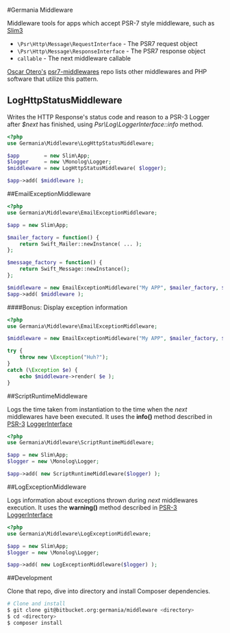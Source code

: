 #Germania Middleware

Middleware tools for apps which accept PSR-7 style middleware, such as [Slim3](http://www.slimframework.com/docs/concepts/middleware.html)

- `\Psr\Http\Message\RequestInterface` - The PSR7 request object
- `\Psr\Http\Message\ResponseInterface` - The PSR7 response object
- `callable` - The next middleware callable

[Oscar Otero's](https://github.com/oscarotero) [psr7-middlewares](https://github.com/oscarotero/psr7-middlewares) repo lists other middlewares and PHP software that utilize this pattern.



## LogHttpStatusMiddleware

Writes the HTTP Response's status code and reason to a PSR-3 Logger after *$next* has finished, using *Psr\Log\LoggerInterface::info* method.

```php
<?php
use Germania\Middleware\LogHttpStatusMiddleware;

$app        = new Slim\App;
$logger     = new \Monolog\Logger;
$middleware = new LogHttpStatusMiddleware( $logger);

$app->add( $middleware );
```



##EmailExceptionMiddleware

```php
<?php
use Germania\Middleware\EmailExceptionMiddleware;

$app = new Slim\App;

$mailer_factory = function() {
	return Swift_Mailer::newInstance( ... );
};

$message_factory = function() {
	return Swift_Message::newInstance();
};

$middleware = new EmailExceptionMiddleware("My APP", $mailer_factory, $message_factory);
$app->add( $middleware );
```

####Bonus: Display exception information 

```php
<?php
use Germania\Middleware\EmailExceptionMiddleware;

$middleware = new EmailExceptionMiddleware("My APP", $mailer_factory, $message_factory);

try {
	throw new \Exception("Huh?");
}
catch (\Exception $e) {
	echo $middleware->render( $e );
}
```






##ScriptRuntimeMiddleware

Logs the time taken from instantiation to the time when the _next_ middlewares have been executed. It uses the **info()** method described in [PSR-3](https://github.com/php-fig/fig-standards/blob/master/accepted/PSR-3-logger-interface.md) [LoggerInterface](https://github.com/php-fig/fig-standards/blob/master/accepted/PSR-3-logger-interface.md#3-psrlogloggerinterface) 


```php
<?php
use Germania\Middleware\ScriptRuntimeMiddleware;

$app = new Slim\App;
$logger = new \Monolog\Logger;

$app->add( new ScriptRuntimeMiddleware($logger) );
```



##LogExceptionMiddleware


Logs information about exceptions thrown during _next_ middlewares execution. It uses the **warning()** method described in [PSR-3](https://github.com/php-fig/fig-standards/blob/master/accepted/PSR-3-logger-interface.md) [LoggerInterface](https://github.com/php-fig/fig-standards/blob/master/accepted/PSR-3-logger-interface.md#3-psrlogloggerinterface) 

```php
<?php
use Germania\Middleware\LogExceptionMiddleware;

$app = new Slim\App;
$logger = new \Monolog\Logger;

$app->add( new LogExceptionMiddleware($logger) );
```



##Development

Clone that repo, dive into directory and install Composer dependencies.

```bash
# Clone and install
$ git clone git@bitbucket.org:germania/middleware <directory>
$ cd <directory>
$ composer install
```
